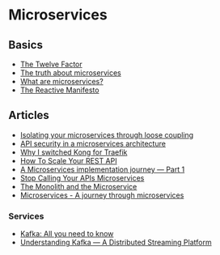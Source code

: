 # Microservices

## Basics

- [The Twelve Factor](https://12factor.net/)
- [The truth about microservices](https://codeburst.io/the-truth-about-microservices-8f8124913df4)
- [What are microservices?](https://microservices.io/)
- [The Reactive Manifesto](https://www.reactivemanifesto.org/)

## Articles

- [Isolating your microservices through loose coupling](https://medium.com/it-dead-inside/isolating-your-microservices-through-loose-coupling-48b710e28de6)
- [API security in a microservices architecture](https://medium.com/@timleytens/api-security-in-a-microservices-architecture-2ef673e807c)
- [Why I switched Kong for Traefik
  ](https://medium.com/swlh/why-i-switched-kong-for-traefik-b997b9948878)
- [How To Scale Your REST API](https://blog.usejournal.com/more-principles-of-rest-ee0b614641bf)
- [A Microservices implementation journey — Part 1](https://koukia.ca/a-microservices-implementation-journey-part-1-9f6471fe917)
- [Stop Calling Your APIs Microservices](https://stoplight.io/blog/stop-calling-your-apis-microservices-e165a80eba9d)
- [The Monolith and the Microservice](https://medium.com/@benbos67/the-monolith-and-the-microservice-63a951dbb822)
- [Microservices - A journey through microservices](https://medium.com/@nmckinnonblog/microservices-42b09caeb73d)

### Services
- [Kafka: All you need to know](https://medium.com/hacking-talent/kafka-all-you-need-to-know-8c7251b49ad0)
- [Understanding Kafka — A Distributed Streaming Platform](https://medium.com/swlh/understanding-kafka-a-distributed-streaming-platform-9a0360b99de8)
